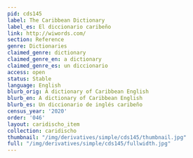 ```yaml
---
pid: cds145
label: The Caribbean Dictionary
label_es: El diccionario caribeño
link: http://wiwords.com/
section: Reference
genre: Dictionaries
claimed_genre: dictionary
claimed_genre_en: a dictionary
claimed_genre_es: un diccionario
access: open
status: Stable
language: English
blurb_orig: A dictionary of Caribbean English
blurb_en: A dictionary of Caribbean English
blurb_es: Un diccionario de inglés caribeño
census_year: '2020'
order: '046'
layout: caridischo_item
collection: caridischo
thumbnail: "/img/derivatives/simple/cds145/thumbnail.jpg"
full: "/img/derivatives/simple/cds145/fullwidth.jpg"
---
```

